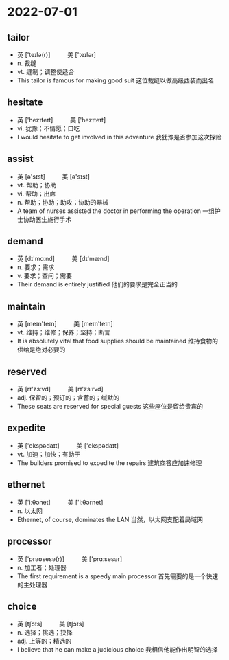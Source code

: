 # 2022-07-01
  
## tailor
- 英 ['teɪlə(r)] 　 　 美 ['teɪlər] 　 　 　
- n. 裁缝
- vt. 缝制；调整使适合
- This tailor is famous for making good suit 这位裁缝以做高级西装而出名

## hesitate
- 英 ['hezɪteɪt] 　 　 美 ['hezɪteɪt] 　 　　
- vi. 犹豫；不情愿；口吃
- I would hesitate to get involved in this adventure 我犹豫是否参加这次探险

## assist
- 英 [ə'sɪst] 　 　 美 [ə'sɪst] 　 　　 　 　
- vt. 帮助；协助
- vi. 帮助；出席
- n. 帮助；协助；助攻；协助的器械
- A team of nurses assisted the doctor in performing the operation 一组护士协助医生施行手术

## demand
- 英 [dɪ'mɑːnd] 　 　 美 [dɪ'mænd] 　 　 　
- n. 要求；需求
- v. 要求；查问；需要
- Their demand is entirely justified 他们的要求是完全正当的

## maintain
- 英 [meɪn'teɪn] 　 　 美 [meɪn'teɪn] 　 　 　　
- vt. 维持；维修；保养；坚持；断言
- It is absolutely vital that food supplies should be maintained 维持食物的供给是绝对必要的

## reserved
- 英 [rɪ'zɜːvd] 　 　 美 [rɪ'zɜːrvd] 　 　 　
- adj. 保留的；预订的；含蓄的；缄默的
- These seats are reserved for special guests 这些座位是留给贵宾的

## expedite
- 英 ['ekspədaɪt] 　 　 美 ['ekspədaɪt] 　 　　 　 　 　
- vt. 加速；加快；有助于
- The builders promised to expedite the repairs 建筑商答应加速修理

## ethernet
- 英 ['iːθənet] 　 　 美 ['iːθərnet] 　 　　 　　
- n. 以太网
- Ethernet, of course, dominates the LAN 当然，以太网支配着局域网

## processor
- 英 ['prəʊsesə(r)] 　 　 美 ['prɑːsesər] 　 　　 　  　
- n. 加工者；处理器
- The first requirement is a speedy main processor 首先需要的是一个快速的主处理器

## choice
- 英 [tʃɔɪs] 　 　 美 [tʃɔɪs] 　 　　 　　 　
- n. 选择；挑选；抉择
- adj. 上等的；精选的
- I believe that he can make a judicious choice 我相信他能作出明智的选择
